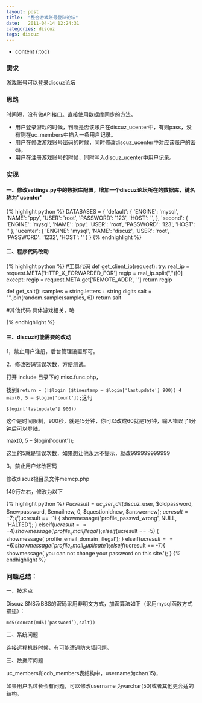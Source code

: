 ```yaml
---
layout: post
title:  "整合游戏账号登陆论坛"
date:   2011-04-14 12:24:31
categories: discuz
tags: discuz
---
```


* content
{:toc}

### 需求

游戏账号可以登录discuz论坛


### 思路
时间短，没有做API接口。直接使用数据库同步的方法。

* 用户登录游戏的时候，判断是否该账户在discuz_ucenter中，有则pass，没有则在uc_members中插入一条用户记录。
* 用户在修改游戏账号密码的时候，同时修改discuz_ucenter中对应该账户的密码。
* 用户在注册游戏账号的时候，同时写入discuz_ucenter中用户记录。

### 实现

#### 一、修改settings.py中的数据库配置，增加一个discuz论坛所在的数据库，键名称为"ucenter"

{% highlight python %}
DATABASES = {
    'default': {
        'ENGINE': 'mysql',
        'NAME': 'ppy',
        'USER': 'root',
        'PASSWORD': '123',
        'HOST': '',
    },
    'second': {
        'ENGINE': 'mysql',
        'NAME': 'ppy',
        'USER': 'root',
        'PASSWORD': '123',
        'HOST': ''
    },
    'ucenter': {
        'ENGINE': 'mysql',
        'NAME': 'discuz',
        'USER': 'root',
        'PASSWORD': '1232',
        'HOST': ''
    }
}
{% endhighlight %}

#### 二、程序代码改动

{% highlight python %}
#工具代码
def get_client_ip(request):
    try:
        real_ip = request.META['HTTP_X_FORWARDED_FOR']
        regip = real_ip.split(",")[0]
    except:
        regip = request.META.get['REMOTE_ADDR', '']
    return regip

def get_salt():
    samples = string.letters + string.digits
    salt = "".join(random.sample(samples, 6))
    return salt

#其他代码
    具体游戏相关，略

{% endhighlight %}


#### 三、discuz可能需要的改动

1，禁止用户注册，后台管理设置即可。

2，修改密码错误次数，方便测试。

打开 include 目录下的 misc.func.php，

找到`$return = (!$login ($timestamp – $login['lastupdate'] 900)) 4 max(0, 5 – $login['count']);`这句

`$login['lastupdate'] 900))`

这个是时间限制，900秒，就是15分钟，你可以改成60就是1分钟，输入错误了1分钟后可以登陆。

max(0, 5 – $login['count']);

这里的5就是错误次数，如果想让他永远不提示，就改999999999999

3，禁止用户修改密码

修改discuz根目录文件memcp.php

149行左右，修改为以下

{% highlight python %}
#$ucresult = uc_user_edit($discuz_user, $oldpassword, $newpassword, $emailnew, 0, $questionidnew, $answernew);
$ucresult = -7;
if($ucresult == -1) {
    showmessage('profile_passwd_wrong', NULL, 'HALTED');
} elseif($ucresult == -4) {
    showmessage('profile_email_illegal');
} elseif($ucresult == -5) {
    showmessage('profile_email_domain_illegal');
} elseif($ucresult == -6) {
    showmessage('profile_email_duplicate');
} elseif($ucresult == -7){
    showmessage('you can not change your password on this site.');
}
{% endhighlight %}

### 问题总结：

一、技术点

Discuz SNS及BBS的密码采用非明文方式，加密算法如下（采用mysql函数方式描述）：

`md5(concat(md5(‘password’),salt))`

二、系统问题

连接远程机器时候，有可能遭遇防火墙问题。

三、数据库问题

uc_members和cdb_members表结构中，username为char(15)，

如果用户名过长会有问题，可以修改username 为varchar(50)或者其他更合适的结构。
